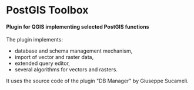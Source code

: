 # PostGIS Toolbox
#### Plugin for QGIS implementing selected PostGIS functions

The plugin implements:
* database and schema management mechanism,
* import of vector and raster data,
* extended query editor,
* several algorithms for vectors and rasters.


It uses the source code of the plugin "DB Manager" by Giuseppe Sucameli.


